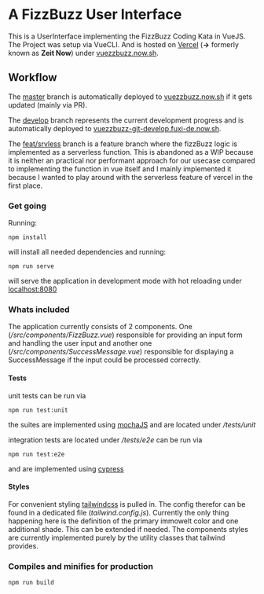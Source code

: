 # A FizzBuzz User Interface

This is a UserInterface implementing the FizzBuzz Coding Kata in VueJS. The Project was setup via VueCLI. And is hosted on [Vercel](https://vercel.com/) (__->__ formerly known as __Zeit Now__) under [vuezzbuzz.now.sh](https://vuezzbuzz.now.sh/).

## Workflow
The [master](https://github.com/fuxi-de/vuezzbuzz/tree/master) branch is automatically deployed to [vuezzbuzz.now.sh](https://vuezzbuzz.now.sh/) if it gets updated (mainly via PR).

The [develop](https://github.com/fuxi-de/vuezzbuzz/tree/develop) branch represents the current development progress and is automatically deployed to [vuezzbuzz-git-develop.fuxi-de.now.sh](https://vuezzbuzz-git-develop.fuxi-de.now.sh/).

The [feat/srvless](https://github.com/fuxi-de/vuezzbuzz/tree/feat/srvless) branch is a feature branch where the fizzBuzz logic is implemented as a serverless function. This is abandoned as a WIP because it is neither an practical nor performant approach for our usecase compared to implementing the function in vue itself and I mainly implemented it because I wanted to play around with the serverless feature of vercel in the first place.

### Get going
Running:
```
npm install
```
will install all needed dependencies and running:
```
npm run serve
```
will serve the application in development mode with hot reloading under [localhost:8080](http://localhost:8080/)

### Whats included

The application currently consists of 2 components. One (_/src/components/FizzBuzz.vue_) responsible for providing an input form and handling the user input and another one (_/src/components/SuccessMessage.vue_) responsible for displaying a SuccessMessage if the input could be processed correctly.

#### Tests

unit tests can be run via
```
npm run test:unit
```
the suites are implemented using [mochaJS](https://mochajs.org/) and are located under _/tests/unit_

integration tests are located under _/tests/e2e_ can be run via
```
npm run test:e2e
```
and are implemented using [cypress](https://www.cypress.io/)

#### Styles
For convenient styling [tailwindcss](https://tailwindcss.com/) is pulled in. The config therefor can be found in a dedicated file (_tailwind.config.js_). Currently the only thing happening here is the definition of the primary immowelt color and one additional shade. This can be extended if needed. The components styles are currently implemented purely by the utility classes that tailwind provides.


### Compiles and minifies for production
```
npm run build
```